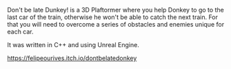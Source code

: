 Don't be late Dunkey! is a 3D Plaftormer where you help Donkey to go to the last car of the train, otherwise he won't be able to catch the next train. For that you will need to overcome a series of obstacles and enemies unique for each car.

It was written in C++ and using Unreal Engine.

https://felipeourives.itch.io/dontbelatedonkey